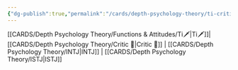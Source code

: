 ```yaml
---
{"dg-publish":true,"permalink":"/cards/depth-psychology-theory/ti-critic/","noteIcon":"","created":"2023-01-05T12:07:09.648+01:00","updated":"2023-04-18T12:37:54.156+02:00"}
---
```


[[CARDS/Depth Psychology Theory/Functions & Attitudes/Ti🗡️\|Ti🗡️]]|[[CARDS/Depth Psychology Theory/Critic 🤔\|Critic 🤔]] | [[CARDS/Depth Psychology Theory/INTJ\|INTJ]] | [[CARDS/Depth Psychology Theory/ISTJ\|ISTJ]]